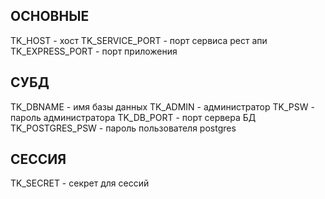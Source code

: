 ## ОСНОВНЫЕ
TK_HOST - хост
TK_SERVICE_PORT - порт сервиса рест апи 
TK_EXPRESS_PORT - порт приложения

## СУБД
TK_DBNAME - имя базы данных
TK_ADMIN - администратор
TK_PSW - пароль администратора
TK_DB_PORT - порт сервера БД
TK_POSTGRES_PSW - пароль пользователя postgres

## СЕССИЯ
TK_SECRET - секрет для сессий
